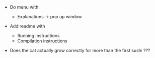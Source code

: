 - Do menu with:
    - Explanations -> pop up window
- Add readme with
    - Running instructions
    - Compilation instructions

- Does the cat actually grow correctly for more than the first sushi ???